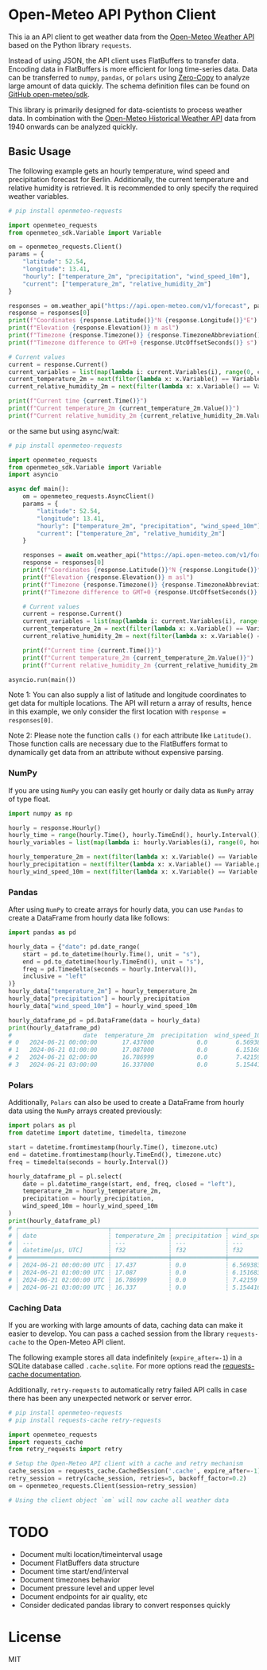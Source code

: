 # Open-Meteo API Python Client

This ia an API client to get weather data from the [Open-Meteo Weather API](https://open-meteo.com) based on the Python library `requests`.

Instead of using JSON, the API client uses FlatBuffers to transfer data. Encoding data in FlatBuffers is more efficient for long time-series data. Data can be transferred to `numpy`, `pandas`, or `polars` using [Zero-Copy](https://en.wikipedia.org/wiki/Zero-copy) to analyze large amount of data quickly. The schema definition files can be found on [GitHub open-meteo/sdk](https://github.com/open-meteo/sdk).

This library is primarily designed for data-scientists to process weather data. In combination with the [Open-Meteo Historical Weather API](https://open-meteo.com/en/docs/historical-weather-api) data from 1940 onwards can be analyzed quickly.

## Basic Usage

The following example gets an hourly temperature, wind speed and precipitation forecast for Berlin. Additionally, the current temperature and relative humidity is retrieved. It is recommended to only specify the required weather variables.

```python
# pip install openmeteo-requests

import openmeteo_requests
from openmeteo_sdk.Variable import Variable

om = openmeteo_requests.Client()
params = {
    "latitude": 52.54,
    "longitude": 13.41,
    "hourly": ["temperature_2m", "precipitation", "wind_speed_10m"],
    "current": ["temperature_2m", "relative_humidity_2m"]
}

responses = om.weather_api("https://api.open-meteo.com/v1/forecast", params=params)
response = responses[0]
print(f"Coordinates {response.Latitude()}°N {response.Longitude()}°E")
print(f"Elevation {response.Elevation()} m asl")
print(f"Timezone {response.Timezone()} {response.TimezoneAbbreviation()}")
print(f"Timezone difference to GMT+0 {response.UtcOffsetSeconds()} s")

# Current values
current = response.Current()
current_variables = list(map(lambda i: current.Variables(i), range(0, current.VariablesLength())))
current_temperature_2m = next(filter(lambda x: x.Variable() == Variable.temperature and x.Altitude() == 2, current_variables))
current_relative_humidity_2m = next(filter(lambda x: x.Variable() == Variable.relative_humidity and x.Altitude() == 2, current_variables))

print(f"Current time {current.Time()}")
print(f"Current temperature_2m {current_temperature_2m.Value()}")
print(f"Current relative_humidity_2m {current_relative_humidity_2m.Value()}")
```

or the same but using async/wait:

```python
# pip install openmeteo-requests

import openmeteo_requests
from openmeteo_sdk.Variable import Variable
import asyncio

async def main():
    om = openmeteo_requests.AsyncClient()
    params = {
        "latitude": 52.54,
        "longitude": 13.41,
        "hourly": ["temperature_2m", "precipitation", "wind_speed_10m"],
        "current": ["temperature_2m", "relative_humidity_2m"]
    }

    responses = await om.weather_api("https://api.open-meteo.com/v1/forecast", params=params)
    response = responses[0]
    print(f"Coordinates {response.Latitude()}°N {response.Longitude()}°E")
    print(f"Elevation {response.Elevation()} m asl")
    print(f"Timezone {response.Timezone()} {response.TimezoneAbbreviation()}")
    print(f"Timezone difference to GMT+0 {response.UtcOffsetSeconds()} s")

    # Current values
    current = response.Current()
    current_variables = list(map(lambda i: current.Variables(i), range(0, current.VariablesLength())))
    current_temperature_2m = next(filter(lambda x: x.Variable() == Variable.temperature and x.Altitude() == 2, current_variables))
    current_relative_humidity_2m = next(filter(lambda x: x.Variable() == Variable.relative_humidity and x.Altitude() == 2, current_variables))

    print(f"Current time {current.Time()}")
    print(f"Current temperature_2m {current_temperature_2m.Value()}")
    print(f"Current relative_humidity_2m {current_relative_humidity_2m.Value()}")

asyncio.run(main())
```

Note 1: You can also supply a list of latitude and longitude coordinates to get data for multiple locations. The API will return a array of results, hence in this example, we only consider the first location with `response = responses[0]`.

Note 2: Please note the function calls `()` for each attribute like `Latitude()`. Those function calls are necessary due to the FlatBuffers format to dynamically get data from an attribute without expensive parsing.

### NumPy

If you are using `NumPy` you can easily get hourly or daily data as `NumPy` array of type float.

```python
import numpy as np

hourly = response.Hourly()
hourly_time = range(hourly.Time(), hourly.TimeEnd(), hourly.Interval())
hourly_variables = list(map(lambda i: hourly.Variables(i), range(0, hourly.VariablesLength())))

hourly_temperature_2m = next(filter(lambda x: x.Variable() == Variable.temperature and x.Altitude() == 2, hourly_variables)).ValuesAsNumpy()
hourly_precipitation = next(filter(lambda x: x.Variable() == Variable.precipitation, hourly_variables)).ValuesAsNumpy()
hourly_wind_speed_10m = next(filter(lambda x: x.Variable() == Variable.wind_speed and x.Altitude() == 10, hourly_variables)).ValuesAsNumpy()
```

### Pandas

After using `NumPy` to create arrays for hourly data, you can use `Pandas` to create a DataFrame from hourly data like follows:

```python
import pandas as pd

hourly_data = {"date": pd.date_range(
	start = pd.to_datetime(hourly.Time(), unit = "s"),
	end = pd.to_datetime(hourly.TimeEnd(), unit = "s"),
	freq = pd.Timedelta(seconds = hourly.Interval()),
	inclusive = "left"
)}
hourly_data["temperature_2m"] = hourly_temperature_2m
hourly_data["precipitation"] = hourly_precipitation
hourly_data["wind_speed_10m"] = hourly_wind_speed_10m

hourly_dataframe_pd = pd.DataFrame(data = hourly_data)
print(hourly_dataframe_pd)
#                    date  temperature_2m  precipitation  wind_speed_10m
# 0   2024-06-21 00:00:00       17.437000            0.0        6.569383
# 1   2024-06-21 01:00:00       17.087000            0.0        6.151683
# 2   2024-06-21 02:00:00       16.786999            0.0        7.421590
# 3   2024-06-21 03:00:00       16.337000            0.0        5.154416
```

### Polars

Additionally, `Polars` can also be used to create a DataFrame from hourly data using the `NumPy` arrays created previously:

```python
import polars as pl
from datetime import datetime, timedelta, timezone

start = datetime.fromtimestamp(hourly.Time(), timezone.utc)
end = datetime.fromtimestamp(hourly.TimeEnd(), timezone.utc)
freq = timedelta(seconds = hourly.Interval())

hourly_dataframe_pl = pl.select(
    date = pl.datetime_range(start, end, freq, closed = "left"),
    temperature_2m = hourly_temperature_2m,
    precipitation = hourly_precipitation,
    wind_speed_10m = hourly_wind_speed_10m
)
print(hourly_dataframe_pl)
# ┌─────────────────────────┬────────────────┬───────────────┬────────────────┐
# │ date                    ┆ temperature_2m ┆ precipitation ┆ wind_speed_10m │
# │ ---                     ┆ ---            ┆ ---           ┆ ---            │
# │ datetime[μs, UTC]       ┆ f32            ┆ f32           ┆ f32            │
# ╞═════════════════════════╪════════════════╪═══════════════╪════════════════╡
# │ 2024-06-21 00:00:00 UTC ┆ 17.437         ┆ 0.0           ┆ 6.569383       │
# │ 2024-06-21 01:00:00 UTC ┆ 17.087         ┆ 0.0           ┆ 6.151683       │
# │ 2024-06-21 02:00:00 UTC ┆ 16.786999      ┆ 0.0           ┆ 7.42159        │
# │ 2024-06-21 03:00:00 UTC ┆ 16.337         ┆ 0.0           ┆ 5.154416       │
```

### Caching Data

If you are working with large amounts of data, caching data can make it easier to develop. You can pass a cached session from the library `requests-cache` to the Open-Meteo API client.

The following example stores all data indefinitely (`expire_after=-1`) in a SQLite database called `.cache.sqlite`. For more options read the [requests-cache documentation](https://pypi.org/project/requests-cache/).

Additionally, `retry-requests` to automatically retry failed API calls in case there has been any unexpected network or server error.

```python
# pip install openmeteo-requests
# pip install requests-cache retry-requests

import openmeteo_requests
import requests_cache
from retry_requests import retry

# Setup the Open-Meteo API client with a cache and retry mechanism
cache_session = requests_cache.CachedSession('.cache', expire_after=-1)
retry_session = retry(cache_session, retries=5, backoff_factor=0.2)
om = openmeteo_requests.Client(session=retry_session)

# Using the client object `om` will now cache all weather data
```

# TODO

- Document multi location/timeinterval usage
- Document FlatBuffers data structure
- Document time start/end/interval
- Document timezones behavior
- Document pressure level and upper level
- Document endpoints for air quality, etc
- Consider dedicated pandas library to convert responses quickly

# License

MIT
